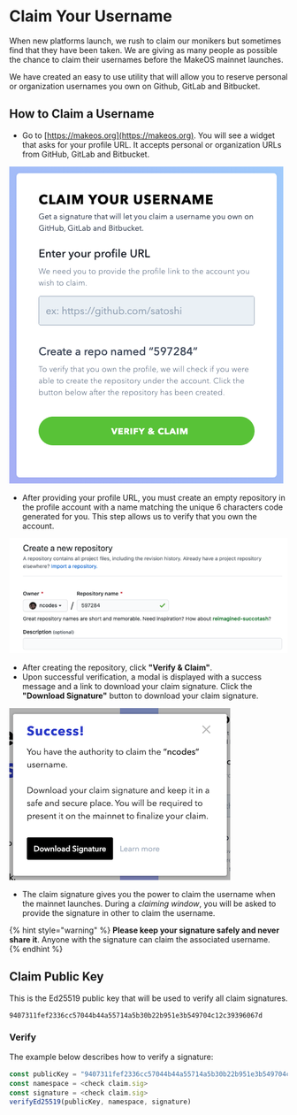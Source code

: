 # Claim Your Username

When new platforms launch, we rush to claim our monikers but sometimes find that they have been taken. We are giving as many people as possible the chance to claim their usernames before the MakeOS mainnet launches. 

We have created an easy to use utility that will allow you to reserve personal or organization usernames you own on Github, GitLab and Bitbucket. 

## How to Claim a Username

* Go to [https://makeos.org](https://makeos.org). You will see a widget that asks for your profile URL. It accepts personal or organization URLs from GitHub, GitLab and Bitbucket. 

![](../.gitbook/assets/screen-shot-2020-12-02-at-4.38.14-pm.png)

* After providing your profile URL, you must create an empty repository in the profile account with a name matching the unique 6 characters code generated for you.  This step allows us to verify that you own the account. 

![Example: Creating a repository with the unique code as its name](../.gitbook/assets/screen-shot-2020-12-02-at-4.43.06-pm.png)

* After creating the repository, click **"Verify & Claim"**. 
* Upon successful verification, a modal is displayed with a success message and a link to download your claim signature. Click the **"Download Signature"** button to download your claim signature. 

![](../.gitbook/assets/screen-shot-2020-12-04-at-4.30.39-pm%20%282%29.png)

* The claim signature gives you the power to claim the username when the mainnet launches. During a _claiming window_, you will be asked to provide the signature in other to claim the username.  

{% hint style="warning" %}
**Please keep your signature safely and never share it**. Anyone with the signature can claim the associated username.  
{% endhint %}

## Claim Public Key

This is the Ed25519 public key that will be used to verify all claim signatures. 

```text
9407311fef2336cc57044b44a55714a5b30b22b951e3b549704c12c39396067d
```

### Verify

The example below describes how to verify a signature:

```javascript
const publicKey = "9407311fef2336cc57044b44a55714a5b30b22b951e3b549704c12c39396067d"
const namespace = <check claim.sig>
const signature = <check claim.sig>
verifyEd25519(publicKey, namespace, signature)
```



